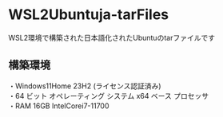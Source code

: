 # WSL2Ubuntuja-tarFiles
WSL2環境で構築された日本語化されたUbuntuのtarファイルです  
## 構築環境
・Windows11Home 23H2 (ライセンス認証済み)  
・64 ビット オペレーティング システム x64 ベース プロセッサ  
・RAM 16GB IntelCorei7-11700  

